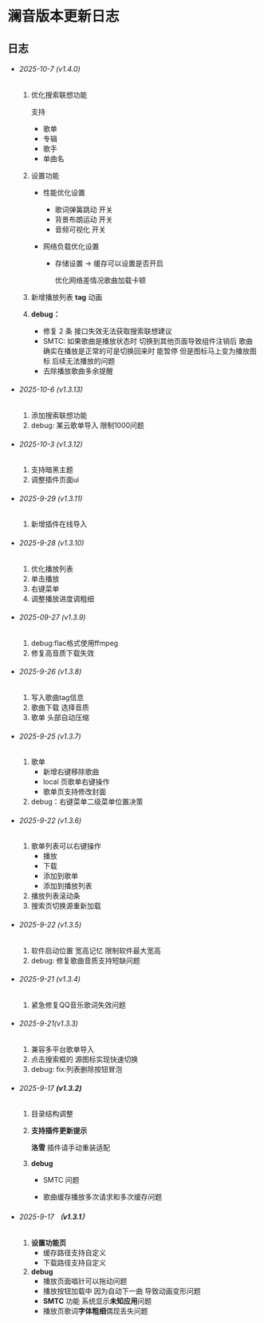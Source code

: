 # 澜音版本更新日志

## 日志

- ###### 2025-10-7 (v1.4.0)
  1. 优化搜索联想功能

     支持
     - 歌单
     - 专辑
     - 歌手
     - 单曲名

  2. 设置功能
     - 性能优化设置
       - 歌词弹簧跳动 开关
       - 背景布朗运动 开关
       - 音频可视化 开关

     - 网络负载优化设置
       - 存储设置 -> 缓存可以设置是否开启

         优化网络差情况歌曲加载卡顿

  3. 新增播放列表 **tag** 动画

  4. **debug：**
     - 修复 2 条 接口失效无法获取搜索联想建议
     - SMTC: 如果歌曲是播放状态时 切换到其他页面导致组件注销后 歌曲确实在播放是正常的可是切换回来时 能暂停 但是图标马上变为播放图标 后续无法播放的问题
     - 去除播放歌曲多余提醒

- ###### 2025-10-6 (v1.3.13)
  1. 添加搜索联想功能
  2. debug: 某云歌单导入 限制1000问题

- ###### 2025-10-3 (v1.3.12)
  1. 支持暗黑主题
  2. 调整插件页面ui

- ###### 2025-9-29 (v1.3.11)
  1. 新增插件在线导入

- ###### 2025-9-28 (v1.3.10)
  1. 优化播放列表
  2. 单击播放
  3. 右键菜单
  4. 调整播放进度调粗细

- ###### 2025-09-27 (v1.3.9)
  1. debug:flac格式使用ffmpeg
  2. 修复高音质下载失效

- ###### 2025-9-26 (v1.3.8)
  1. 写入歌曲tag信息
  2. 歌曲下载 选择音质
  3. 歌单 头部自动压缩

- ###### 2025-9-25 (v1.3.7)
  1. 歌单
     - 新增右键移除歌曲
     - local 页歌单右键操作
     - 歌单页支持修改封面
  2. debug：右键菜单二级菜单位置决策

- ###### 2025-9-22 (v1.3.6)
  1. 歌单列表可以右键操作
     - 播放
     - 下载
     - 添加到歌单
     - 添加到播放列表
  2. 播放列表滚动条
  3. 搜索页切换源重新加载

- ###### 2025-9-22 (v1.3.5)
  1. 软件启动位置 宽高记忆 限制软件最大宽高
  2. debug: 修复歌曲音质支持短缺问题

- ###### 2025-9-21 (v1.3.4)
  1. 紧急修复QQ音乐歌词失效问题

- ###### 2025-9-21(v1.3.3)
  1. 兼容多平台歌单导入
  2. 点击搜索框的 源图标实现快速切换
  3. debug: fix:列表删除按钮冒泡

- ###### 2025-9-17 **(v1.3.2)**
  1. 目录结构调整

  2. **支持插件更新提示**

     **洛雪** 插件请手动重装适配

  3. **debug**
     - SMTC 问题

     - 歌曲缓存播放多次请求和多次缓存问题

- ###### 2025-9-17 **（v1.3.1）**
  1. **设置功能页**
     - 缓存路径支持自定义
     - 下载路径支持自定义
  2. **debug**
     - 播放页面唱针可以拖动问题
     - 播放按钮加载中 因为自动下一曲 导致动画变形问题
     - **SMTC** 功能 系统显示**未知应用**问题
     - 播放页歌词**字体粗细**偶现丢失问题
